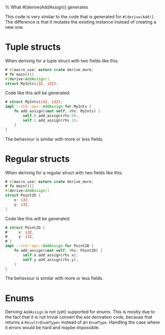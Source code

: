 % What #[derive(AddAssign)] generates

This code is very similar to the code that is generated for `#[derive(Add)]`.
The difference is that it mutates the existing instance instead of creating a
new one.

# Tuple structs

When deriving for a tuple struct with two fields like this:

```rust
# #[macro_use] extern crate derive_more;
# fn main(){}
#[derive(AddAssign)]
struct MyInts(i32, i32);
```

Code like this will be generated:

```rust
# struct MyInts(i32, i32);
impl ::std::ops::AddAssign for MyInts {
    fn add_assign(&mut self, rhs: MyInts) {
        self.0.add_assign(rhs.0);
        self.1.add_assign(rhs.1);
    }
}
```

The behaviour is similar with more or less fields.



# Regular structs

When deriving for a regular struct with two fields like this:

```rust
# #[macro_use] extern crate derive_more;
# fn main(){}
#[derive(AddAssign)]
struct Point2D {
    x: i32,
    y: i32,
}
```

Code like this will be generated:

```rust
# struct Point2D {
#     x: i32,
#     y: i32,
# }
impl ::std::ops::AddAssign for Point2D {
    fn add_assign(&mut self, rhs: Point2D) {
        self.x.add_assign(rhs.x);
        self.y.add_assign(rhs.y);
    }
}
```

The behaviour is similar with more or less fields.


# Enums

Deriving `AddAssign` is not (yet) supported for enums.
This is mostly due to the fact that it is not trivial convert the `Add`
derivation code, because that returns a `Result<EnumType>` instead of an
`EnumType`.
Handling the case where it errors would be hard and maybe impossible.
